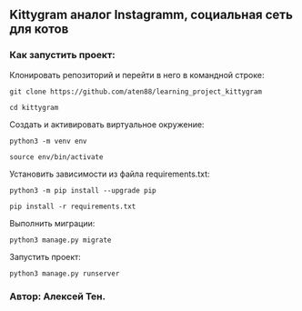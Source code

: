 ## Kittygram аналог Instagramm, социальная сеть для котов

### Как запустить проект:

Клонировать репозиторий и перейти в него в командной строке:

```
git clone https://github.com/aten88/learning_project_kittygram
```

```
cd kittygram
```

Cоздать и активировать виртуальное окружение:

```
python3 -m venv env
```

```
source env/bin/activate
```

Установить зависимости из файла requirements.txt:

```
python3 -m pip install --upgrade pip
```

```
pip install -r requirements.txt
```

Выполнить миграции:

```
python3 manage.py migrate
```

Запустить проект:

```
python3 manage.py runserver
```
### Автор: Алексей Тен.
